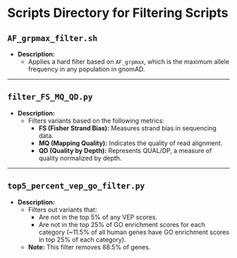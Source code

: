 # Scripts Directory for Filtering Scripts

## `AF_grpmax_filter.sh`
- **Description:**
  - Applies a hard filter based on `AF_grpmax`, which is the maximum allele frequency in any population in gnomAD.

---

## `filter_FS_MQ_QD.py`
- **Description:**
  - Filters variants based on the following metrics:
    - **FS (Fisher Strand Bias):** Measures strand bias in sequencing data.
    - **MQ (Mapping Quality):** Indicates the quality of read alignment.
    - **QD (Quality by Depth):** Represents QUAL/DP, a measure of quality normalized by depth.

---

## `top5_percent_vep_go_filter.py`
- **Description:**
  - Filters out variants that:
    - Are not in the top 5% of any VEP scores.
    - Are not in the top 25% of GO enrichment scores for each category (~11.5% of all human genes have GO enrichment scores in top 25% of each category).
  - **Note:** This filter removes 88.5% of genes.

